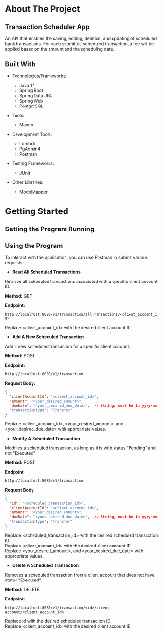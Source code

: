 # About The Project

## Transaction Scheduler App

An API that enables the saving, editing, deletion, and updating of scheduled bank transactions.
For each submitted scheduled transaction, a fee will be applied based on the amount and the scheduling date.

## Built With

- Technologies/Frameworks:
    - Java 17
    - Spring Boot
    - Spring Data JPA
    - Spring Web
    - PostgreSQL

- Tools:
    - Maven

- Development Tools:
    - Lombok
    - PgAdmin4
    - Postman

- Testing Frameworks:
    - JUnit

- Other Libraries:
    - ModelMapper

# Getting Started

## Setting the Program Running

## Using the Program

To interact with the application, you can use Postman to submit various requests:

-  **Read All Scheduled Transactions**

Retrieve all scheduled transactions associated with a specific client account ID.

**Method:** GET

**Endpoint:**

`http://localhost:8080/v1/transaction/allTransactions/<client_account_id>`

Replace <client_account_id> with the desired client account ID.

- **Add A New Scheduled Transaction**

Add a new scheduled transaction for a specific client account.

**Method:** POST

**Endpoint:**

`http://localhost:8080/v1/transaction`

**Request Body:**

```json
{
  "clientAccountId": "<client_account_id>",
  "amount": "<your_desired_amount>",
  "dueDate": "<your_desired_due_date>",  // String, must be in yyyy-mm-dd format, for example: 2024-03-14
  "transactionType": "Transfer"
}
```

Replace <client_account_id>, <your_desired_amount>, and <your_desired_due_date> with appropriate values.

- **Modify A Scheduled Transaction**

Modifies a scheduled transaction, as long as it is with status "Pending" and not "Executed"

**Method:** POST

**Endpoint**

`http://localhost:8080/v1/transaction`

**Request Body**

```json
{
  "id": "<scheduled_transaction_id>",
  "clientAccountId": "<client_account_id>",
  "amount": "<your_desired_amount>",
  "dueDate": "<your_desired_due_date>",  // String, must be in yyyy-mm-dd format, for example: 2024-03-14
  "transactionType": "Transfer"
}
```

Replace <scheduled_transaction_id> with the desired scheduled transaction ID.  
Replace <client_account_id> with the desired client account ID.  
Replace <your_desired_amount>, and <your_desired_due_date> with appropriate values.

  
- **Delete A Scheduled Transaction**

Removes a scheduled transaction from a client account that does not have status "Executed".

**Method:** DELETE

**Endpoint:**

`http://localhost:8080/v1/transaction/<id>/client-account/<client_account_id>`

Replace id with the desired scheduled transaction ID.  
Replace <client_account_id> with the desired client account ID.
